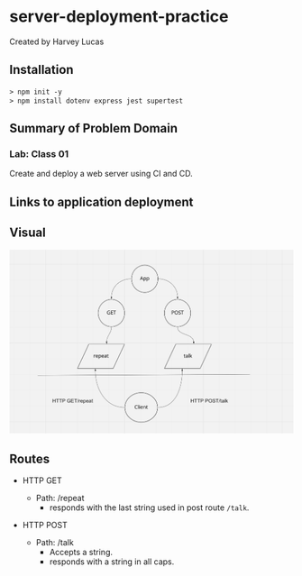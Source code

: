 # server-deployment-practice

Created by Harvey Lucas

## Installation

```plaintext
> npm init -y
> npm install dotenv express jest supertest
```

## Summary of Problem Domain

### Lab: Class 01

Create and deploy a web server using CI and CD.

## Links to application deployment

## Visual

![WRRC](./public/overview.png)

## Routes

- HTTP GET

  - Path: /repeat
    - responds with the last string used in post route `/talk`.

- HTTP POST
  - Path: /talk
    - Accepts a string.
    - responds with a string in all caps.
